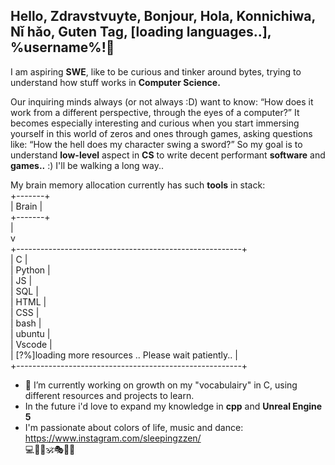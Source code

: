 ## Hello, Zdravstvuyte, Bonjour, Hola, Konnichiwa, Nǐ hǎo, Guten Tag, [loading languages..], %username%!👋
I am aspiring <b>SWE</b>, like to be curious and tinker around bytes, trying to understand how stuff works in <b>Computer Science.</b>

Our inquiring minds always (or not always :D) want to know: “How does it work from a different perspective, through the eyes of a computer?”
It becomes especially interesting and curious when you start immersing yourself in this world of zeros and ones through games, asking questions like: “How the hell does my character swing a sword?”
So my goal is to understand <b>low-level</b> aspect in <b>CS</b> to write decent performant <b>software</b> and <b>games..</b> :) I'll be walking a long way..

My brain memory allocation currently has such <b>tools</b> in stack:<br>
+-------+<br>
| Brain&nbsp;|<br>
+-------+<br>
|<br>
v<br>
+--------------------------------------------------------+<br>
| C&nbsp;|<br>
| Python&nbsp;|<br>
| JS&nbsp;|<br>
| SQL&nbsp;|<br>
| HTML&nbsp;|<br>
| CSS&nbsp;|<br>
| bash&nbsp;|<br>
| ubuntu&nbsp;|<br>
| Vscode&nbsp;|<br>
| [?%]loading more resources .. Please wait patiently..&nbsp;|<br>
+--------------------------------------------------------+<br>
- 🔭 I’m currently working on growth on my "vocabulairy" in C, using different resources and projects to learn.
- In the future i'd love to expand my knowledge in <b>cpp</b> and <b>Unreal Engine 5</b>
- I'm passionate about colors of life, music and dance: https://www.instagram.com/sleepingzzen/<br>
  💻🎼🕺🕉️🎭🕵️‍♂️

